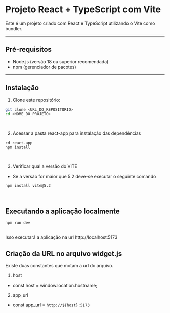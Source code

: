 # Projeto React + TypeScript com Vite

Este é um projeto criado com React e TypeScript utilizando o Vite como bundler.

---

## Pré-requisitos

- Node.js (versão 18 ou superior recomendada)
- npm (gerenciador de pacotes)

---

## Instalação

1. Clone este repositório:

```bash
git clone <URL_DO_REPOSITORIO>
cd <NOME_DO_PROJETO>
```
<br/>

2. Acessar a pasta react-app para instalação das dependências

```
cd react-app
npm install
```
<br/>

3. Verificar qual a versão do VITE
* Se a versão for maior que 5.2 deve-se executar o seguinte comando

```
npm install vite@5.2
```
<br/>

## Executando a aplicação localmente

```
npm run dev
```
<br/>
Isso executará a aplicação na url <a>http://localhost:5173</a>
<br/>

## Criação da URL no arquivo widget.js

Existe duas constantes que motam a url do arquivo. 

1. host 
* const host = window.location.hostname;
2. app_url
* const app_url = `http://${host}:5173`
